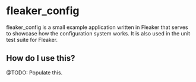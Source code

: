 # fleaker_config

fleaker_config is a small example application written in Fleaker that serves to
showcase how the configuration system works. It is also used in the unit test
suite for Fleaker.

## How do I use this?

@TODO: Populate this.
